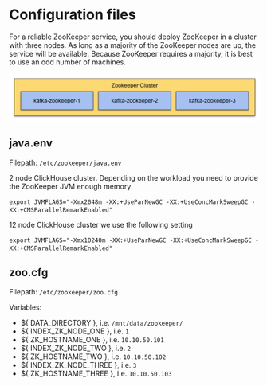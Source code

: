 # Configuration files

For a reliable ZooKeeper service, you should deploy ZooKeeper in a cluster with three nodes. As long as a majority of the ZooKeeper nodes are up, the service will be available. Because ZooKeeper requires a majority, it is best to use an odd number of machines.

![ZooKeeper Cluster Setup](../../images/zookeeper-1.png)

## java.env

Filepath: `/etc/zookeeper/java.env`

2 node ClickHouse cluster. Depending on the workload you need to provide the ZooKeeper JVM enough memory

```
export JVMFLAGS="-Xmx2048m -XX:+UseParNewGC -XX:+UseConcMarkSweepGC -XX:+CMSParallelRemarkEnabled"
```

12 node ClickHouse cluster we use the following setting

```
export JVMFLAGS="-Xmx10240m -XX:+UseParNewGC -XX:+UseConcMarkSweepGC -XX:+CMSParallelRemarkEnabled"
```

## zoo.cfg

Filepath: `/etc/zookeeper/zoo.cfg`

Variables:
- ${ DATA_DIRECTORY }, i.e. `/mnt/data/zookeeper/`
- ${ INDEX_ZK_NODE_ONE }, i.e. `1`
- ${ ZK_HOSTNAME_ONE }, i.e. `10.10.50.101`
- ${ INDEX_ZK_NODE_TWO }, i.e. `2`
- ${ ZK_HOSTNAME_TWO }, i.e. `10.10.50.102`
- ${ INDEX_ZK_NODE_THREE }, i.e. `3`
- ${ ZK_HOSTNAME_THREE }, i.e. `10.10.50.103`
